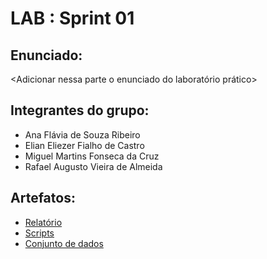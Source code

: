 
# LAB <XX> : Sprint 01

## Enunciado:

<Adicionar nessa parte o enunciado do laboratório prático>

## Integrantes do grupo:

* Ana Flávia de Souza Ribeiro
* Elian Eliezer Fialho de Castro
* Miguel Martins Fonseca da Cruz
* Rafael Augusto Vieira de Almeida

## Artefatos:

* [Relatório](docs/README.md)
* [Scripts](scripts)
* [Conjunto de dados](scripts/dataset)
  
